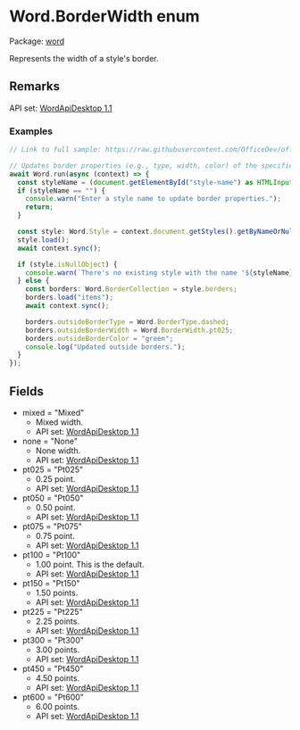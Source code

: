 # Word.BorderWidth enum

Package: [word](/en-us/javascript/api/word)

Represents the width of a style's border.

## Remarks

API set: [WordApiDesktop 1.1](/en-us/javascript/api/requirement-sets/word/word-api-requirement-sets)

### Examples

```TypeScript
// Link to full sample: https://raw.githubusercontent.com/OfficeDev/office-js-snippets/prod/samples/word/50-document/manage-styles.yaml

// Updates border properties (e.g., type, width, color) of the specified style.
await Word.run(async (context) => {
  const styleName = (document.getElementById("style-name") as HTMLInputElement).value;
  if (styleName == "") {
    console.warn("Enter a style name to update border properties.");
    return;
  }

  const style: Word.Style = context.document.getStyles().getByNameOrNullObject(styleName);
  style.load();
  await context.sync();

  if (style.isNullObject) {
    console.warn(`There's no existing style with the name '${styleName}'.`);
  } else {
    const borders: Word.BorderCollection = style.borders;
    borders.load("items");
    await context.sync();

    borders.outsideBorderType = Word.BorderType.dashed;
    borders.outsideBorderWidth = Word.BorderWidth.pt025;
    borders.outsideBorderColor = "green";
    console.log("Updated outside borders.");
  }
});
```

## Fields

- mixed = "Mixed"
  - Mixed width.
  - API set: [WordApiDesktop 1.1](/en-us/javascript/api/requirement-sets/word/word-api-requirement-sets)
- none = "None"
  - None width.
  - API set: [WordApiDesktop 1.1](/en-us/javascript/api/requirement-sets/word/word-api-requirement-sets)
- pt025 = "Pt025"
  - 0.25 point.
  - API set: [WordApiDesktop 1.1](/en-us/javascript/api/requirement-sets/word/word-api-requirement-sets)
- pt050 = "Pt050"
  - 0.50 point.
  - API set: [WordApiDesktop 1.1](/en-us/javascript/api/requirement-sets/word/word-api-requirement-sets)
- pt075 = "Pt075"
  - 0.75 point.
  - API set: [WordApiDesktop 1.1](/en-us/javascript/api/requirement-sets/word/word-api-requirement-sets)
- pt100 = "Pt100"
  - 1.00 point. This is the default.
  - API set: [WordApiDesktop 1.1](/en-us/javascript/api/requirement-sets/word/word-api-requirement-sets)
- pt150 = "Pt150"
  - 1.50 points.
  - API set: [WordApiDesktop 1.1](/en-us/javascript/api/requirement-sets/word/word-api-requirement-sets)
- pt225 = "Pt225"
  - 2.25 points.
  - API set: [WordApiDesktop 1.1](/en-us/javascript/api/requirement-sets/word/word-api-requirement-sets)
- pt300 = "Pt300"
  - 3.00 points.
  - API set: [WordApiDesktop 1.1](/en-us/javascript/api/requirement-sets/word/word-api-requirement-sets)
- pt450 = "Pt450"
  - 4.50 points.
  - API set: [WordApiDesktop 1.1](/en-us/javascript/api/requirement-sets/word/word-api-requirement-sets)
- pt600 = "Pt600"
  - 6.00 points.
  - API set: [WordApiDesktop 1.1](/en-us/javascript/api/requirement-sets/word/word-api-requirement-sets)